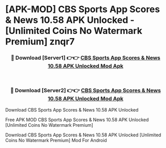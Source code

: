 # [APK-MOD] CBS Sports App  Scores & News 10.58 APK Unlocked - [Unlimited Coins No Watermark Premium] znqr7



<div align="center">
<h3>🔴 Download [Server1] 👉👉 <a href="https://momento.my/?title=CBS_Sports_App__Scores_&_News_10.58_APK_Unlocked">CBS Sports App  Scores & News 10.58 APK Unlocked Mod Apk</a></h3><br>

<h3>🔴 Download [Server2] 👉👉 <a href="https://momento.my/?title=CBS_Sports_App__Scores_&_News_10.58_APK_Unlocked">CBS Sports App  Scores & News 10.58 APK Unlocked Mod Apk</a></h3>
</div>



Download CBS Sports App  Scores & News 10.58 APK Unlocked 

Free APK MOD CBS Sports App  Scores & News 10.58 APK Unlocked [Unlimited Coins No Watermark Premium]

Download CBS Sports App  Scores & News 10.58 APK Unlocked [Unlimited Coins No Watermark Premium] Mod For Android
